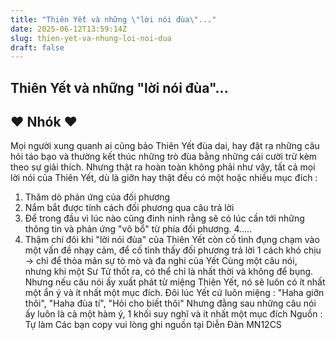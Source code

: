 ```yaml
---
title: "Thiên Yết và những \"lời nói đùa\"..."
date: 2025-06-12T13:59:14Z
slug: thien-yet-va-nhung-loi-noi-dua
draft: false
---
```


## Thiên Yết và những "lời nói đùa"...

## ♥ Nhók ♥

Mọi người xung quanh ai cũng bảo Thiên Yết đùa dai, hay đặt ra những câu hỏi táo bạo và thường kết thúc những trò đùa bằng những cái cười trừ kèm theo sự giải thích.
Nhưng thật ra hoàn toàn không phải như vậy, tất cả mọi lời nói của Thiên Yết, dù là giỡn hay thật đều có một hoặc nhiều mục đích :
1. Thăm dò phản ứng của đối phương
2. Nắm bắt được tính cách đối phương qua câu trả lời
3. Để trong đầu vì lúc nào cũng đinh ninh rằng sẽ có lúc cần tới những thông tin và phản ứng "vô bổ" từ phía đối phương.
4.....
5. Thậm chí đôi khi "lời nói đùa" của Thiên Yết còn cố tình đụng chạm vào một vấn đề nhạy cảm, để cố tình thấy đối phương trả lời 1 cách khó chịu -> chỉ để thỏa mãn sự tò mò và đa nghi của Yết
Cùng một câu nói, nhưng khi một Sư Tử thốt ra, có thể chỉ là nhất thời và không để bụng. Nhưng nếu câu nói ấy xuất phát từ miệng Thiên Yết, nó sẽ luôn có ít nhất một ẩn ý và ít nhất một mục đích.
Đôi lúc Yết cứ luôn miệng : "Haha giỡn thôi", "Haha đùa tí", "Hỏi cho biết thôi"
Nhưng đằng sau những câu nói ấy luôn là cả một hàm ý, 1 khối suy nghĩ và ít nhất một mục đích 
Nguồn : Tự làm
Các bạn copy vui lòng ghi nguồn tại Diễn Đàn MN12CS